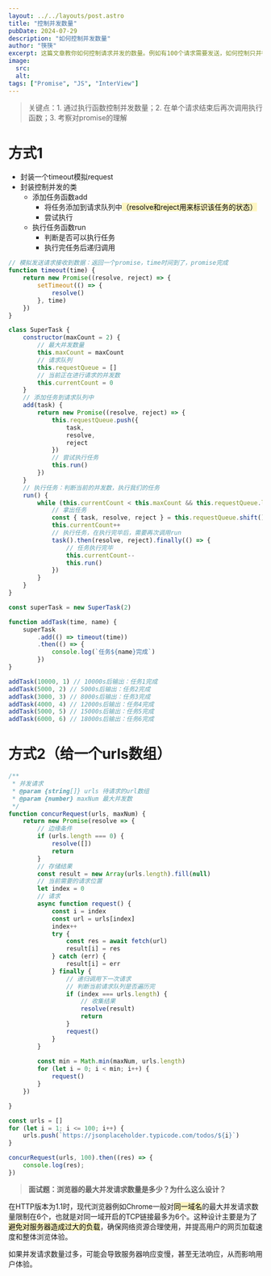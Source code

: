 ```yaml
---
layout: ../../layouts/post.astro
title: "控制并发数量"
pubDate: 2024-07-29
description: "如何控制并发数量"
author: "筷筷"
excerpt: 这篇文章教你如何控制请求并发的数量。例如有100个请求需要发送，如何控制只并行发送四个请求。
image:
  src: 
  alt: 
tags: ["Promise", "JS", "InterView"]
---
```


> 关键点：1. 通过执行函数控制并发数量；2. 在单个请求结束后再次调用执行函数；3. 考察对promise的理解

# 方式1

- 封装一个timeout模拟request
- 封装控制并发的类
	- 添加任务函数add
		- 将任务添加到请求队列中<mark style="background: #FFF3A3A6;">（resolve和reject用来标识该任务的状态）</mark>
		- 尝试执行
	- 执行任务函数run
		- 判断是否可以执行任务
		- 执行完任务后递归调用

```js showLineNumbers
// 模拟发送请求接收到数据：返回一个promise，time时间到了，promise完成
function timeout(time) {
    return new Promise((resolve, reject) => {
        setTimeout(() => {
            resolve()
        }, time)
    })
}

class SuperTask {
    constructor(maxCount = 2) {
        // 最大并发数量
        this.maxCount = maxCount
        // 请求队列
        this.requestQueue = []
        // 当前正在进行请求的并发数
        this.currentCount = 0
    }
    // 添加任务到请求队列中
    add(task) {
        return new Promise((resolve, reject) => {
            this.requestQueue.push({
                task,
                resolve,
                reject
            })
            // 尝试执行任务
            this.run()
        })
    }
    // 执行任务：判断当前的并发数，执行我们的任务
    run() {
        while (this.currentCount < this.maxCount && this.requestQueue.length !== 0) {
            // 拿出任务
            const { task, resolve, reject } = this.requestQueue.shift()
            this.currentCount++
            // 执行任务，在执行完毕后，需要再次调用run
            task().then(resolve, reject).finally(() => {
                // 任务执行完毕
                this.currentCount--
                this.run()
            })
        }
    }
}

const superTask = new SuperTask(2)

function addTask(time, name) {
    superTask
        .add(() => timeout(time))
        .then(() => {
            console.log(`任务${name}完成`)
        })
}

addTask(10000, 1) // 10000s后输出：任务1完成
addTask(5000, 2) // 5000s后输出：任务2完成
addTask(3000, 3) // 8000s后输出：任务3完成
addTask(4000, 4) // 12000s后输出：任务4完成
addTask(5000, 5) // 15000s后输出：任务5完成
addTask(6000, 6) // 18000s后输出：任务6完成
```

# 方式2（给一个urls数组）

```js showLineNumbers
/**
 * 并发请求
 * @param {string[]} urls 待请求的url数组
 * @param {number} maxNum 最大并发数
 */
function concurRequest(urls, maxNum) {
    return new Promise(resolve => {
        // 边缘条件
        if (urls.length === 0) {
            resolve([])
            return
        }
        // 存储结果
        const result = new Array(urls.length).fill(null)
        // 当前需要的请求位置
        let index = 0
        // 请求
        async function request() {
            const i = index
            const url = urls[index]
            index++
            try {
                const res = await fetch(url)
                result[i] = res
            } catch (err) {
                result[i] = err
            } finally {
                // 递归调用下一次请求
                // 判断当前请求队列是否遍历完
                if (index === urls.length) {
                    // 收集结果
                    resolve(result)
                    return
                }
                request()
            }
        }
  
        const min = Math.min(maxNum, urls.length)
        for (let i = 0; i < min; i++) {
            request()
        }
    })

}

const urls = []
for (let i = 1; i <= 100; i++) {
    urls.push(`https://jsonplaceholder.typicode.com/todos/${i}`)
}

concurRequest(urls, 100).then((res) => {
    console.log(res);
})
```

> **面试题：浏览器的最大并发请求数量是多少？为什么这么设计？**

在HTTP版本为1.1时，现代浏览器例如Chrome一般对<mark style="background: #FFF3A3A6;">同一域名</mark>的最大并发请求数量限制在6个，也就是对同一域开启的TCP链接最多为6个。这种设计主要是为了<mark style="background: #FFF3A3A6;">避免对服务器造成过大的负载</mark>，确保网络资源合理使用，并提高用户的网页加载速度和整体浏览体验。

如果并发请求数量过多，可能会导致服务器响应变慢，甚至无法响应，从而影响用户体验。